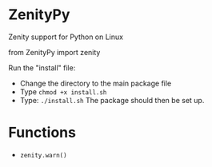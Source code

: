 # ZenityPy

Zenity support for Python on Linux

from ZenityPy import zenity

Run the "install" file:
- Change the directory to the main package file
- Type ```chmod +x install.sh```
- Type: ```./install.sh```
The package should then be set up.

# Functions
- ```zenity.warn()```
